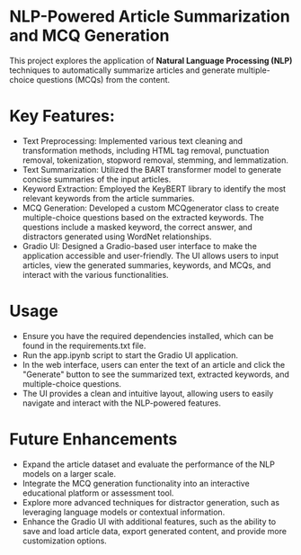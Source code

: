 # NLP-Powered Article Summarization and MCQ Generation


This project explores the application of **Natural Language Processing (NLP)** techniques to automatically summarize articles and generate multiple-choice questions (MCQs) from the content.

# Key Features:

- Text Preprocessing: Implemented various text cleaning and transformation methods, including HTML tag removal, punctuation removal, tokenization, stopword removal, stemming, and lemmatization.
- Text Summarization: Utilized the BART transformer model to generate concise summaries of the input articles.
- Keyword Extraction: Employed the KeyBERT library to identify the most relevant keywords from the article summaries.
- MCQ Generation: Developed a custom MCQgenerator class to create multiple-choice questions based on the extracted keywords. The questions include a masked keyword, the correct answer, and distractors generated using WordNet relationships.
- Gradio UI: Designed a Gradio-based user interface to make the application accessible and user-friendly. The UI allows users to input articles, view the generated summaries, keywords, and MCQs, and interact with the various functionalities.


# Usage

- Ensure you have the required dependencies installed, which can be found in the requirements.txt file.
- Run the app.ipynb script to start the Gradio UI application.
- In the web interface, users can enter the text of an article and click the "Generate" button to see the summarized text, extracted keywords, and multiple-choice questions.
- The UI provides a clean and intuitive layout, allowing users to easily navigate and interact with the NLP-powered features.

# Future Enhancements

- Expand the article dataset and evaluate the performance of the NLP models on a larger scale.
- Integrate the MCQ generation functionality into an interactive educational platform or assessment tool.
- Explore more advanced techniques for distractor generation, such as leveraging language models or contextual information.
- Enhance the Gradio UI with additional features, such as the ability to save and load article data, export generated content, and provide more customization options.
